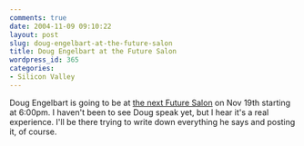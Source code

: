 ```yaml
---
comments: true
date: 2004-11-09 09:10:22
layout: post
slug: doug-engelbart-at-the-future-salon
title: Doug Engelbart at the Future Salon
wordpress_id: 365
categories:
- Silicon Valley
---
```


Doug Engelbart is going to be at [the next Future Salon](http://www.futuresalon.org/2004/11/future_salon_do.html) on Nov 19th starting at 6:00pm. I haven't been to see Doug speak yet, but I hear it's a real experience. I'll be there trying to write down everything he says and posting it, of course.
